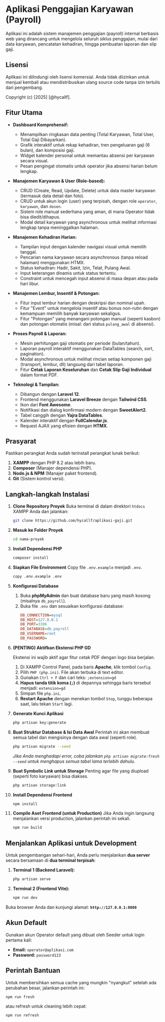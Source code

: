 # Aplikasi Penggajian Karyawan (Payroll)

Aplikasi ini adalah sistem manajemen penggajian (payroll) internal berbasis web yang dirancang untuk mengelola seluruh siklus penggajian, mulai dari data karyawan, pencatatan kehadiran, hingga pembuatan laporan dan slip gaji.

## Lisensi

Aplikasi ini dilindungi oleh lisensi komersial. Anda tidak diizinkan untuk menjual kembali atau mendistribusikan ulang source code tanpa izin tertulis dari pengembang.

Copyright (c) [2025] [@hycallf].

## Fitur Utama

-   **Dashboard Komprehensif:**

    -   Menampilkan ringkasan data penting (Total Karyawan, Total User, Total Gaji Dibayarkan).
    -   Grafik interaktif untuk rekap kehadiran, tren pengeluaran gaji (6 bulan), dan komposisi gaji.
    -   Widget kalender personal untuk memantau absensi per karyawan secara visual.
    -   Pesan pengingat otomatis untuk operator jika absensi harian belum lengkap.

-   **Manajemen Karyawan & User (Role-based):**

    -   CRUD (Create, Read, Update, Delete) untuk data master karyawan (termasuk data detail dan foto).
    -   CRUD untuk akun login (user) yang terpisah, dengan role `operator`, `karyawan`, dan `dosen`.
    -   Sistem role manual sederhana yang aman, di mana Operator tidak bisa diedit/dihapus.
    -   Modal detail karyawan yang asynchronous untuk melihat informasi lengkap tanpa meninggalkan halaman.

-   **Manajemen Kehadiran Harian:**

    -   Tampilan input dengan kalender navigasi visual untuk memilih tanggal.
    -   Pencarian nama karyawan secara asynchronous (tanpa reload halaman) menggunakan HTMX.
    -   Status kehadiran: Hadir, Sakit, Izin, Telat, Pulang Awal.
    -   Input keterangan dinamis untuk status tertentu.
    -   Constraint untuk mencegah input absensi di masa depan atau pada hari libur.

-   **Manajemen Lembur, Insentif & Potongan:**

    -   Fitur input lembur harian dengan deskripsi dan nominal upah.
    -   Fitur "Event" untuk mengelola insentif atau bonus non-rutin dengan kemampuan memilih banyak karyawan sekaligus.
    -   Fitur "Potongan" yang menangani potongan manual (seperti kasbon) dan potongan otomatis (misal: dari status `pulang_awal` di absensi).

-   **Proses Payroll & Laporan:**

    -   Mesin perhitungan gaji otomatis per periode (bulan/tahun).
    -   Laporan payroll interaktif menggunakan DataTables (search, sort, pagination).

    *   Modal asynchronous untuk melihat rincian setiap komponen gaji (transport, lembur, dll) langsung dari tabel laporan.
    *   Fitur **Cetak Laporan Keseluruhan** dan **Cetak Slip Gaji Individual** dalam format PDF.

-   **Teknologi & Tampilan:**
    -   Dibangun dengan **Laravel 12**.
    -   Frontend menggunakan **Laravel Breeze** dengan **Tailwind CSS**.
    -   Ikon dari **Font Awesome**.
    -   Notifikasi dan dialog konfirmasi modern dengan **SweetAlert2**.
    -   Tabel canggih dengan **Yajra DataTables**.
    -   Kalender interaktif dengan **FullCalendar.js**.
    -   Request AJAX yang efisien dengan **HTMX**.

## Prasyarat

Pastikan perangkat Anda sudah terinstall perangkat lunak berikut:

1.  **XAMPP** dengan PHP 8.2 atau lebih baru.
2.  **Composer** (Manajer dependensi PHP).
3.  **Node.js & NPM** (Manajer paket frontend).
4.  **Git** (Sistem kontrol versi).

## Langkah-langkah Instalasi

1.  **Clone Repository Proyek**
    Buka terminal di dalam direktori `htdocs` XAMPP Anda dan jalankan:

    ```bash
    git clone https://github.com/hycallf/aplikasi-gaji.git
    ```

2.  **Masuk ke Folder Proyek**

    ```bash
    cd nama-proyek
    ```

3.  **Install Dependensi PHP**

    ```bash
    composer install
    ```

4.  **Siapkan File Environment**
    Copy file `.env.example` menjadi `.env`.

    ```bash
    copy .env.example .env
    ```

5.  **Konfigurasi Database**

    1.  Buka **phpMyAdmin** dan buat database baru yang masih kosong (misalnya `db_payroll`).
    2.  Buka file `.env` dan sesuaikan konfigurasi database:
        ```ini
        DB_CONNECTION=mysql
        DB_HOST=127.0.0.1
        DB_PORT=3306
        DB_DATABASE=db_payroll
        DB_USERNAME=root
        DB_PASSWORD=
        ```

6.  **(PENTING) Aktifkan Ekstensi PHP GD**

    Ekstensi ini wajib aktif agar fitur cetak PDF dengan logo bisa berjalan.

    1.  Di XAMPP Control Panel, pada baris **Apache**, klik tombol `Config`.
    2.  Pilih `PHP (php.ini)`. File akan terbuka di text editor.
    3.  Gunakan `Ctrl + F` dan cari teks: `;extension=gd`
    4.  **Hapus tanda titik koma (`;`)** di depannya sehingga baris tersebut menjadi: `extension=gd`
    5.  Simpan file `php.ini`.
    6.  **Restart Apache** dengan menekan tombol `Stop`, tunggu beberapa saat, lalu tekan `Start` lagi.

7.  **Generate Kunci Aplikasi**

    ```bash
    php artisan key:generate
    ```

8.  **Buat Struktur Database & Isi Data Awal**
    Perintah ini akan membuat semua tabel dan mengisinya dengan data awal (seperti role).

    ```bash
    php artisan migrate --seed
    ```

    _Jika Anda menghadapi error, coba jalankan `php artisan migrate:fresh --seed` untuk menghapus semua tabel lama terlebih dahulu._

9.  **Buat Symbolic Link untuk Storage**
    Penting agar file yang diupload (seperti foto karyawan) bisa diakses.

    ```bash
    php artisan storage:link
    ```

10. **Install Dependensi Frontend**

    ```bash
    npm install
    ```

11. **Compile Aset Frontend (untuk Production)**
    Jika Anda ingin langsung menjalankan versi production, jalankan perintah ini sekali.
    ```bash
    npm run build
    ```

## Menjalankan Aplikasi untuk Development

Untuk pengembangan sehari-hari, Anda perlu menjalankan **dua server** secara bersamaan di **dua terminal terpisah**:

1.  **Terminal 1 (Backend Laravel):**
    ```bash
    php artisan serve
    ```
2.  **Terminal 2 (Frontend Vite):**
    ```bash
    npm run dev
    ```

Buka browser Anda dan kunjungi alamat: **`http://127.0.0.1:8000`**

## Akun Default

Gunakan akun Operator default yang dibuat oleh Seeder untuk login pertama kali:

-   **Email:** `operator@aplikasi.com`
-   **Password:** `password123`

## Perintah Bantuan

Untuk membersihkan semua cache yang mungkin "nyangkut" setelah ada perubahan besar, jalankan perintah ini:

```bash
npm run fresh
```

atau refresh untuk cleaning lebih cepat:

```bash
npm run refresh
```
